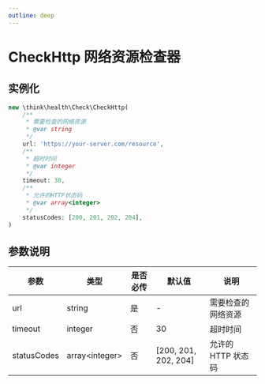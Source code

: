 ```yaml
---
outline: deep
---
```


# CheckHttp 网络资源检查器

## 实例化

```php
new \think\health\Check\CheckHttp(
    /**
     * 需要检查的网络资源
     * @var string
     */
    url: 'https://your-server.com/resource',
    /**
     * 超时时间
     * @var integer
     */
    timeout: 30,
    /**
     * 允许的HTTP状态码
     * @var array<integer>
     */
    statusCodes: [200, 201, 202, 204],
)
```

## 参数说明

| 参数        | 类型             | 是否必传 | 默认值               | 说明               |
| ----------- | ---------------- | -------- | -------------------- | ------------------ |
| url         | string           | 是       | -                    | 需要检查的网络资源 |
| timeout     | integer          | 否       | 30                   | 超时时间           |
| statusCodes | array\<integer\> | 否       | [200, 201, 202, 204] | 允许的 HTTP 状态码 |
